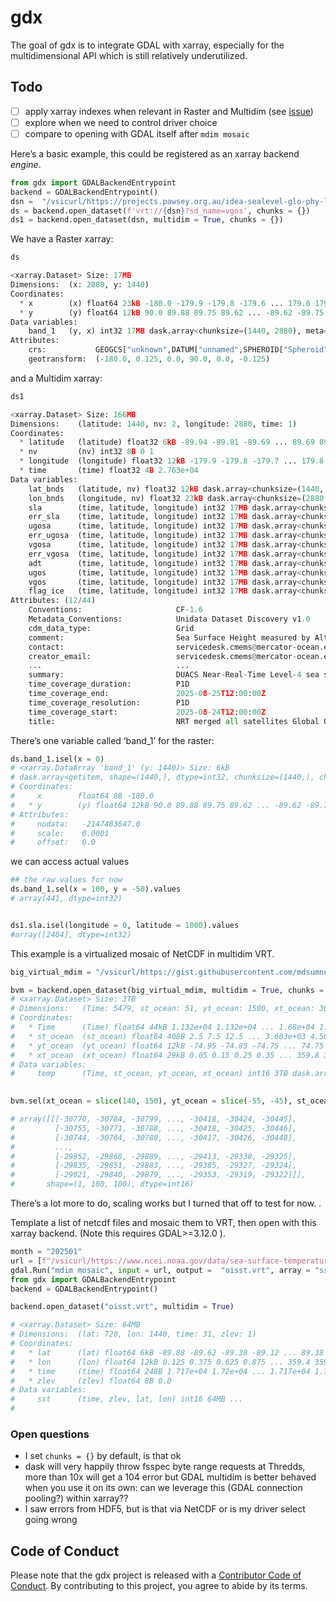 
<!-- README.md is generated from README.Rmd. Please edit that file -->

# gdx

<!-- badges: start -->

<!-- badges: end -->

The goal of gdx is to integrate GDAL with xarray, especially for the
multidimensional API which is still relatively underutilized.

## Todo

- [ ] apply xarray indexes when relevant in Raster and Multidim (see
  [issue](https://github.com/mdsumner/gdx/issues/3%20for%20some%20discussion))
- [ ] explore when we need to control driver choice
- [ ] compare to opening with GDAL itself after `mdim mosaic`

Here’s a basic example, this could be registered as an xarray backend
*engine*.

``` python
from gdx import GDALBackendEntrypoint
backend = GDALBackendEntrypoint()
dsn =  "/vsicurl/https://projects.pawsey.org.au/idea-sealevel-glo-phy-l4-nrt-008-046/data.marine.copernicus.eu/SEALEVEL_GLO_PHY_L4_NRT_008_046/cmems_obs-sl_glo_phy-ssh_nrt_allsat-l4-duacs-0.125deg_P1D_202506/2025/08/nrt_global_allsat_phy_l4_20250825_20250825.nc"
ds = backend.open_dataset(f'vrt://{dsn}?sd_name=vgos', chunks = {})
ds1 = backend.open_dataset(dsn, multidim = True, chunks = {}) 
```

We have a Raster xarray:

``` python
ds

<xarray.Dataset> Size: 17MB
Dimensions:  (x: 2880, y: 1440)
Coordinates:
  * x        (x) float64 23kB -180.0 -179.9 -179.8 -179.6 ... 179.6 179.8 179.9
  * y        (y) float64 12kB 90.0 89.88 89.75 89.62 ... -89.62 -89.75 -89.88
Data variables:
    band_1   (y, x) int32 17MB dask.array<chunksize=(1440, 2880), meta=np.ndarray>
Attributes:
    crs:           GEOGCS["unknown",DATUM["unnamed",SPHEROID["Spheroid",63781...
    geotransform:  (-180.0, 0.125, 0.0, 90.0, 0.0, -0.125)
```

and a Multidim xarray:

``` python
ds1

<xarray.Dataset> Size: 166MB
Dimensions:    (latitude: 1440, nv: 2, longitude: 2880, time: 1)
Coordinates:
  * latitude   (latitude) float32 6kB -89.94 -89.81 -89.69 ... 89.69 89.81 89.94
  * nv         (nv) int32 8B 0 1
  * longitude  (longitude) float32 12kB -179.9 -179.8 -179.7 ... 179.8 179.9
  * time       (time) float32 4B 2.763e+04
Data variables:
    lat_bnds   (latitude, nv) float32 12kB dask.array<chunksize=(1440, 2), meta=np.ndarray>
    lon_bnds   (longitude, nv) float32 23kB dask.array<chunksize=(2880, 2), meta=np.ndarray>
    sla        (time, latitude, longitude) int32 17MB dask.array<chunksize=(1, 1440, 2880), meta=np.ndarray>
    err_sla    (time, latitude, longitude) int32 17MB dask.array<chunksize=(1, 1440, 2880), meta=np.ndarray>
    ugosa      (time, latitude, longitude) int32 17MB dask.array<chunksize=(1, 1440, 2880), meta=np.ndarray>
    err_ugosa  (time, latitude, longitude) int32 17MB dask.array<chunksize=(1, 1440, 2880), meta=np.ndarray>
    vgosa      (time, latitude, longitude) int32 17MB dask.array<chunksize=(1, 1440, 2880), meta=np.ndarray>
    err_vgosa  (time, latitude, longitude) int32 17MB dask.array<chunksize=(1, 1440, 2880), meta=np.ndarray>
    adt        (time, latitude, longitude) int32 17MB dask.array<chunksize=(1, 1440, 2880), meta=np.ndarray>
    ugos       (time, latitude, longitude) int32 17MB dask.array<chunksize=(1, 1440, 2880), meta=np.ndarray>
    vgos       (time, latitude, longitude) int32 17MB dask.array<chunksize=(1, 1440, 2880), meta=np.ndarray>
    flag_ice   (time, latitude, longitude) int32 17MB dask.array<chunksize=(1, 1440, 2880), meta=np.ndarray>
Attributes: (12/44)
    Conventions:                     CF-1.6
    Metadata_Conventions:            Unidata Dataset Discovery v1.0
    cdm_data_type:                   Grid
    comment:                         Sea Surface Height measured by Altimetry...
    contact:                         servicedesk.cmems@mercator-ocean.eu
    creator_email:                   servicedesk.cmems@mercator-ocean.eu
    ...                              ...
    summary:                         DUACS Near-Real-Time Level-4 sea surface...
    time_coverage_duration:          P1D
    time_coverage_end:               2025-08-25T12:00:00Z
    time_coverage_resolution:        P1D
    time_coverage_start:             2025-08-24T12:00:00Z
    title:                           NRT merged all satellites Global Ocean G...
```

There’s one variable called ‘band_1’ for the raster:

``` python
ds.band_1.isel(x = 0)
# <xarray.DataArray 'band_1' (y: 1440)> Size: 6kB
# dask.array<getitem, shape=(1440,), dtype=int32, chunksize=(1440,), chunktype=numpy.ndarray>
# Coordinates:
#     x        float64 8B -180.0
#   * y        (y) float64 12kB 90.0 89.88 89.75 89.62 ... -89.62 -89.75 -89.88
# Attributes:
#     nodata:   -2147483647.0
#     scale:    0.0001
#     offset:   0.0
```

we can access actual values

``` python
## the raw values for now
ds.band_1.sel(x = 100, y = -50).values
# array(441, dtype=int32)


ds1.sla.isel(longitude = 0, latitude = 1000).values
#array([2404], dtype=int32)
```

This example is a virtualized mosaic of NetCDF in multidim VRT.

``` python
big_virtual_mdim = "/vsicurl/https://gist.githubusercontent.com/mdsumner/18c5d302d00b9a456bb73d30ac758764/raw/f26e1b2e202f759d6aace4d7deb3e04ea3c85f15/mdim.vrt"

bvm = backend.open_dataset(big_virtual_mdim, multidim = True, chunks = {})
# <xarray.Dataset> Size: 3TB
# Dimensions:   (Time: 5479, st_ocean: 51, yt_ocean: 1500, xt_ocean: 3600)
# Coordinates:
#   * Time      (Time) float64 44kB 1.132e+04 1.132e+04 ... 1.68e+04 1.68e+04
#   * st_ocean  (st_ocean) float64 408B 2.5 7.5 12.5 ... 3.603e+03 4.509e+03
#   * yt_ocean  (yt_ocean) float64 12kB -74.95 -74.85 -74.75 ... 74.75 74.85 74.95
#   * xt_ocean  (xt_ocean) float64 29kB 0.05 0.15 0.25 0.35 ... 359.8 359.9 360.0
# Data variables:
#     temp      (Time, st_ocean, yt_ocean, xt_ocean) int16 3TB dask.array<chunksize=(5479, 51, 1500, 3600), meta=np.ndarray>
    

bvm.sel(xt_ocean = slice(140, 150), yt_ocean = slice(-55, -45), st_ocean = slice(8, 13)).isel(Time = -1).temp.values

# array([[[-30770, -30784, -30799, ..., -30418, -30424, -30445],
#         [-30755, -30771, -30788, ..., -30418, -30425, -30446],
#         [-30744, -30764, -30788, ..., -30417, -30426, -30448],
#         ...,
#         [-29852, -29868, -29889, ..., -29413, -29338, -29325],
#         [-29835, -29851, -29883, ..., -29385, -29327, -29324],
#         [-29821, -29840, -29879, ..., -29353, -29319, -29322]]],
#       shape=(1, 100, 100), dtype=int16)
```

There’s a lot more to do, scaling works but I turned that off to test
for now. .

Template a list of netcdf files and mosaic them to VRT, then open with
this xarray backend. (Note this requires GDAL\>=3.12.0 ).

``` python
month = "202501"
url = [f"/vsicurl/https://www.ncei.noaa.gov/data/sea-surface-temperature-optimum-interpolation/v2.1/access/avhrr/{month}/oisst-avhrr-v02r01.{month}{(day+1):02d}.nc" for day in range(31)]
gdal.Run("mdim mosaic", input = url, output =  "oisst.vrt", array = "sst")
from gdx import GDALBackendEntrypoint
backend = GDALBackendEntrypoint()

backend.open_dataset("oisst.vrt", multidim = True)

# <xarray.Dataset> Size: 64MB
# Dimensions:  (lat: 720, lon: 1440, time: 31, zlev: 1)
# Coordinates:
#   * lat      (lat) float64 6kB -89.88 -89.62 -89.38 -89.12 ... 89.38 89.62 89.88
#   * lon      (lon) float64 12kB 0.125 0.375 0.625 0.875 ... 359.4 359.6 359.9
#   * time     (time) float64 248B 1.717e+04 1.72e+04 ... 1.717e+04 1.717e+04
#   * zlev     (zlev) float64 8B 0.0
# Data variables:
#     sst      (time, zlev, lat, lon) int16 64MB ...
# 
```

### Open questions

- I set `chunks = {}` by default, is that ok
- dask will very happily throw fsspec byte range requests at Thredds,
  more than 10x will get a 104 error but GDAL multidim is better behaved
  when you use it on its own: can we leverage this (GDAL connection
  pooling?) within xarray??
- I saw errors from HDF5, but is that via NetCDF or is my driver select
  going wrong

## Code of Conduct

Please note that the gdx project is released with a [Contributor Code of
Conduct](https://contributor-covenant.org/version/2/1/CODE_OF_CONDUCT.html).
By contributing to this project, you agree to abide by its terms.
